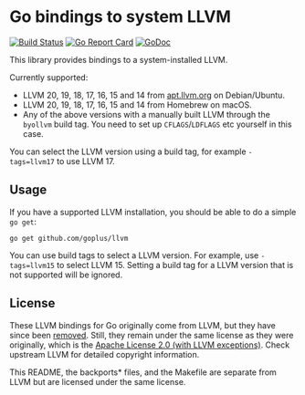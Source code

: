 # Go bindings to system LLVM

[![Build Status](https://github.com/goplus/llvm/actions/workflows/go.yml/badge.svg)](https://github.com/goplus/llvm/actions/workflows/go.yml)
[![Go Report Card](https://goreportcard.com/badge/github.com/goplus/llvm)](https://goreportcard.com/report/github.com/goplus/llvm)
[![GoDoc](https://pkg.go.dev/badge/github.com/goplus/llvm.svg)](https://pkg.go.dev/github.com/goplus/llvm)
<!--
[![GitHub release](https://img.shields.io/github/v/tag/goplus/llvm.svg?label=release)](https://github.com/goplus/llvm/releases)
[![Coverage Status](https://codecov.io/gh/goplus/llvm/branch/main/graph/badge.svg)](https://codecov.io/gh/goplus/llvm)
-->

This library provides bindings to a system-installed LLVM.

Currently supported:

  * LLVM 20, 19, 18, 17, 16, 15 and 14 from [apt.llvm.org](http://apt.llvm.org/) on Debian/Ubuntu.
  * LLVM 20, 19, 18, 17, 16, 15 and 14 from Homebrew on macOS.
  * Any of the above versions with a manually built LLVM through the `byollvm` build tag. You need to set up `CFLAGS`/`LDFLAGS` etc yourself in this case.

You can select the LLVM version using a build tag, for example `-tags=llvm17`
to use LLVM 17.

## Usage

If you have a supported LLVM installation, you should be able to do a simple `go get`:

    go get github.com/goplus/llvm

You can use build tags to select a LLVM version. For example, use `-tags=llvm15` to select LLVM 15. Setting a build tag for a LLVM version that is not supported will be ignored.

## License

These LLVM bindings for Go originally come from LLVM, but they have since been [removed](https://discourse.llvm.org/t/rfc-remove-the-go-bindings/65725). Still, they remain under the same license as they were originally, which is the [Apache License 2.0 (with LLVM exceptions)](http://releases.llvm.org/9.0.0/LICENSE.TXT). Check upstream LLVM for detailed copyright information.

This README, the backports\* files, and the Makefile are separate from LLVM but are licensed under the same license.
